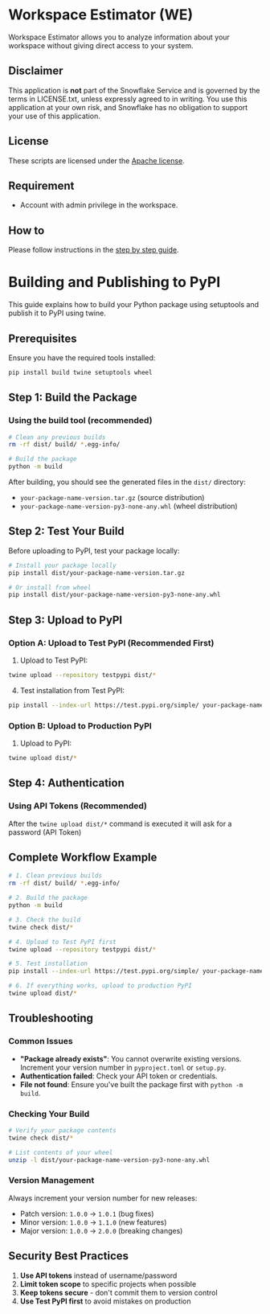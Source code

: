 # Workspace Estimator (WE)

Workspace Estimator allows you to analyze information about your workspace without giving direct access to your system.

## Disclaimer

This application is **not** part of the Snowflake Service and is governed by the terms in LICENSE.txt, unless expressly agreed to in writing. You use this application at your own risk, and Snowflake has no obligation to support your use of this application.

## License

These scripts are licensed under the [Apache license](./LICENSE).

## Requirement

- Account with admin privilege in the workspace.

## How to

Please follow instructions in the [step by step guide](../Step%20By%20Step%20Guide.pdf).

# Building and Publishing to PyPI

This guide explains how to build your Python package using setuptools and publish it to PyPI using twine.

## Prerequisites

Ensure you have the required tools installed:

```bash
pip install build twine setuptools wheel
```

## Step 1: Build the Package

### Using the build tool (recommended)
```bash
# Clean any previous builds
rm -rf dist/ build/ *.egg-info/

# Build the package
python -m build
```

After building, you should see the generated files in the `dist/` directory:
- `your-package-name-version.tar.gz` (source distribution)
- `your-package-name-version-py3-none-any.whl` (wheel distribution)

## Step 2: Test Your Build

Before uploading to PyPI, test your package locally:

```bash
# Install your package locally
pip install dist/your-package-name-version.tar.gz

# Or install from wheel
pip install dist/your-package-name-version-py3-none-any.whl
```

## Step 3: Upload to PyPI

### Option A: Upload to Test PyPI (Recommended First)

1. Upload to Test PyPI:

```bash
twine upload --repository testpypi dist/*
```

4. Test installation from Test PyPI:
```bash
pip install --index-url https://test.pypi.org/simple/ your-package-name
```

### Option B: Upload to Production PyPI

1. Upload to PyPI:

```bash
twine upload dist/*
```

## Step 4: Authentication

### Using API Tokens (Recommended)

After the ``twine upload dist/*`` command is executed it will ask for a password (API Token)

## Complete Workflow Example

```bash
# 1. Clean previous builds
rm -rf dist/ build/ *.egg-info/

# 2. Build the package
python -m build

# 3. Check the build
twine check dist/*

# 4. Upload to Test PyPI first
twine upload --repository testpypi dist/*

# 5. Test installation
pip install --index-url https://test.pypi.org/simple/ your-package-name

# 6. If everything works, upload to production PyPI
twine upload dist/*
```

## Troubleshooting

### Common Issues

- **"Package already exists"**: You cannot overwrite existing versions. Increment your version number in `pyproject.toml` or `setup.py`.
- **Authentication failed**: Check your API token or credentials.
- **File not found**: Ensure you've built the package first with `python -m build`.

### Checking Your Build

```bash
# Verify your package contents
twine check dist/*

# List contents of your wheel
unzip -l dist/your-package-name-version-py3-none-any.whl
```

### Version Management

Always increment your version number for new releases:
- Patch version: `1.0.0` → `1.0.1` (bug fixes)
- Minor version: `1.0.0` → `1.1.0` (new features)
- Major version: `1.0.0` → `2.0.0` (breaking changes)

## Security Best Practices

1. **Use API tokens** instead of username/password
2. **Limit token scope** to specific projects when possible
3. **Keep tokens secure** - don't commit them to version control
4. **Use Test PyPI first** to avoid mistakes on production